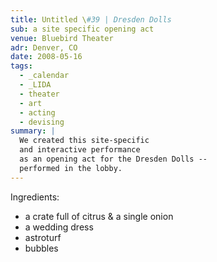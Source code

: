 ```yaml
---
title: Untitled \#39 | Dresden Dolls
sub: a site specific opening act
venue: Bluebird Theater
adr: Denver, CO
date: 2008-05-16
tags:
  - _calendar
  - _LIDA
  - theater
  - art
  - acting
  - devising
summary: |
  We created this site-specific
  and interactive performance
  as an opening act for the Dresden Dolls --
  performed in the lobby.
---
```


Ingredients:

- a crate full of citrus & a single onion
- a wedding dress
- astroturf
- bubbles
